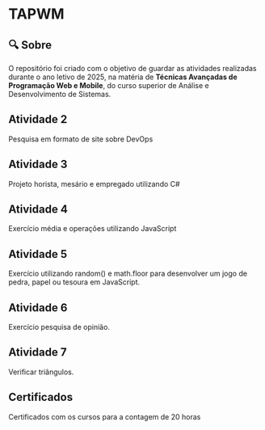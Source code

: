 # TAPWM

<h2> &#x1F50D Sobre </h2>
<p> O repositório foi criado com o objetivo de guardar as atividades realizadas durante o ano letivo de 2025, na matéria de <strong>Técnicas Avançadas de Programação Web e Mobile</strong>, do curso superior de Análise e Desenvolvimento de Sistemas. </p>

<h2> Atividade 2</h2>
<p>Pesquisa em formato de site sobre DevOps</p>

<h2> Atividade 3</h2>
<p>Projeto horista, mesário e empregado utilizando C#</p>

<h2> Atividade 4</h2>
<p>Exercício média e operações utilizando JavaScript</p>

<h2> Atividade 5</h2>
<p>Exercício utilizando random() e math.floor para desenvolver um jogo de pedra, papel ou tesoura em JavaScript.</p>

<h2> Atividade 6</h2>
<p>Exercício pesquisa de opinião.</p>

<h2> Atividade 7</h2>
<p>Verificar triângulos.</p>

<h2> Certificados</h2>
<p>Certificados com os cursos para a contagem de 20 horas</p>

